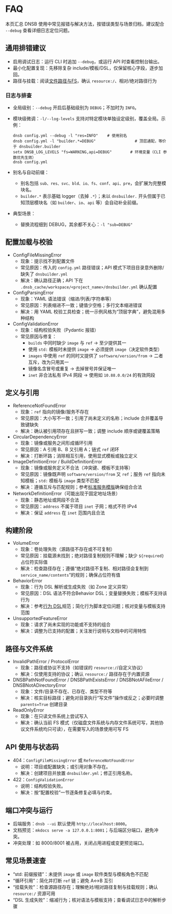 # FAQ

本页汇总 DNSB 使用中常见报错与解决方法，按错误类型与场景归档，建议配合 `--debug` 查看详细日志定位问题。

## 通用排错建议

- 启用调试日志：运行 CLI 时追加 `--debug`，或运行 API 时查看控制台输出。
- 最小化配置复现：先移除复杂 include/模板/DSL，仅保留核心字段，逐步加回。
- 路径与挂载：阅读[文件路径与FS](rule/paths-and-fs.md)，确认 `resource:/`、相对/绝对路径行为

### 日志与排查

- 全局级别：`--debug` 开启后基础级别为 `DEBUG`；不加时为 `INFO`。
- 模块级微调：`-l/--log-levels` 支持对特定模块单独设定级别，覆盖全局。示例：

  ```shell
  dnsb config.yml --debug -l "res=INFO"    # 使用别名
  dnsb config.yml -l "builder.*=DEBUG"                 # 顶层通配，等价于 dnsbuilder.builder
  setx DNSB_LOG_LEVELS "fs=WARNING,api=DEBUG"        # 环境变量（CLI 参数优先生效）
  dnsb config.yml
  ```
- 别名与自动前缀：

  - 别名包括 `sub、res、svc、bld、io、fs、conf、api、pre`，会扩展为完整模块名。
  - `builder.*` 表示基础 logger（去掉 `.*`）；未以 `dnsbuilder.` 开头但属于已知顶层模块名（如 `builder`、`io`、`api` 等）会自动补全前缀。
- 典型场景：

  - 替换流程细到 DEBUG，其余都不关心：`-l "sub=DEBUG"`

## 配置加载与校验

- ConfigFileMissingError
  - 现象：提示找不到配置文件
  - 常见原因：传入的 `config.yml` 路径错误；API 模式下项目目录意外删除/缺失了 `dnsbuilder.yml`
  - 解决：确认路径正确；API 下在 `.dnsb_cache/workspace/<project_name>/dnsbuilder.yml` 确认配置
- ConfigParsingError
  - 现象：YAML 语法错误（缩进/列表/字符串等）
  - 常见原因：列表缩进不一致；键值少空格；多行文本缩进错误
  - 解决：用 YAML 校验工具检查；统一示例风格为“顶层字典”，避免混用多种结构
- ConfigValidationError
  - 现象：结构校验失败（Pydantic 报错）
  - 常见原因与修复：
    - `builds` 中同时缺少 `image` 与 `ref` → 至少提供其一
    - 使用 `std:` 模板时未提供 `image` → 必须提供 `image`（决定软件类型）
    - `images` 中使用 `ref` 的同时又提供了 `software/version/from` → 二者互斥，改为只用其一
    - 镜像名含冒号或重复 → 去掉冒号并保证唯一
    - `inet` 非合法私有 IPv4 网段 → 使用如 `10.88.0.0/24` 的有效网段

## 定义与引用

- ReferenceNotFoundError
  - 现象：`ref` 指向的镜像/服务不存在
  - 常见原因：大小写不一致；引用了尚未定义的名称；include 合并覆盖导致键缺失
  - 解决：确认被引用项存在且拼写一致；调整 include 顺序或键覆盖策略
- CircularDependencyError
  - 现象：镜像或服务之间形成循环引用
  - 常见原因：A 引用 B、B 又引用 A；链式 `ref` 闭环
  - 解决：打断环路；消除相互引用，使用显式模板或独立定义
- ImageDefinitionError / BuildDefinitionError
  - 现象：镜像或服务定义不合法（冲突键、模板不支持等）
  - 常见原因：镜像既声明 `software/version/from` 又 `ref`；服务 `ref` 指向未知模板；`std:` 模板与 `image` 类型不匹配
  - 解决：遵循互斥与匹配规则；参考[标准服务模版](rule/build-templates.md)确保组合合法
- NetworkDefinitionError（可能出现于固定地址场景）
  - 现象：静态地址或网段不合法
  - 常见原因：`address` 不属于项目 `inet` 子网；格式不符 IPv4
  - 解决：保证 `address` 在 `inet` 范围内且合法

## 构建阶段

- VolumeError
  - 现象：卷处理失败（源路径不存在或不可复制）
  - 常见原因：挂载源未找到；绝对路径复制规则不理解；缺少 `${required}` 占位符实际值
  - 解决：检查路径存在；遵循“绝对路径不复制、相对路径会复制到 `service_name/contents`”的规则；确保占位符有值
- BehaviorError
  - 现象：行为 DSL 解析或生成失败（如 Zone 定义异常）
  - 常见原因：DSL 语法不符合Behavior DSL；变量替换失败；模板不支持该行为
  - 解决：参考[行为 DSL](rule/behavior-dsl.md)规范；简化行为脚本定位问题；核对变量与模板支持范围
- UnsupportedFeatureError
  - 现象：请求了尚未实现的功能或不支持的组合
  - 解决：调整为已支持的配置；关注发行说明与文档中的可用特性

## 路径与文件系统

- InvalidPathError / ProtocolError
  - 现象：路径或协议不支持（如错误的 `resource:/`/自定义协议）
  - 解决：仅使用支持的协议；确认 `resource:/` 路径存在于内置资源
- DNSBPathNotFoundError / DNSBPathExistsError / DNSBNotAFileError / DNSBNotADirectoryError
  - 现象：文件/目录不存在、已存在、类型不符等
  - 解决：核实目标路径；避免对目录执行“写文件”操作或反之；必要时调整 `parents=True` 创建目录
- ReadOnlyError
  - 现象：在只读文件系统上尝试写入
  - 解决：确认当前 FS 模式（仅磁盘文件系统与内存文件系统可写，其他协议文件系统均只可读），在需要写入的场景使用可写 FS

## API 使用与状态码

- 404：`ConfigFileMissingError` 或 `ReferenceNotFoundError`
  - 说明：项目或配置缺失；或引用对象不存在。
  - 解决：创建项目并放置 `dnsbuilder.yml`；修正引用名称。
- 422：`ConfigValidationError`
  - 说明：结构校验失败。
  - 解决：按“配置校验”一节逐条修复必填与约束。

## 端口冲突与运行

- 后端服务：`dnsb --ui` 默认使用 `http://localhost:8000`。
- 文档预览：`mkdocs serve -a 127.0.0.1:8001`；与后端区分端口，避免冲突。
- 冲突处理：如 8000/8001 被占用，关闭占用进程或变更预览端口。

## 常见场景速查

- “std: 前缀报错”：未提供 `image` 或 `image` 软件类型与模板角色不匹配
- “循环引用”：简化并打断 `ref` 链；避免 A↔B 互引
- “挂载失败”：检查源路径存在；理解绝对/相对路径复制与挂载规则；确认 `resource:/` 资源可用
- “DSL 生成失败”：缩减行为；核对语法与模板支持；查看调试日志中的解析步骤
